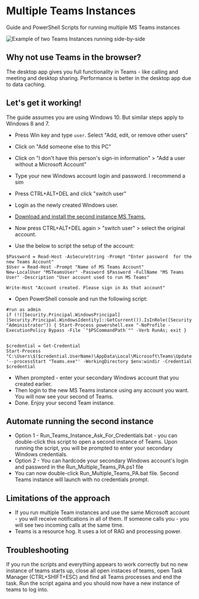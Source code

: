 # Multiple Teams Instances
Guide and PowerShell Scripts for running multiple MS Teams instances

![Example of two Teams Instances running side-by-side](Multiple.png)

## Why not use Teams in the browser? 
The desktop app gives you full functionality in Teams - like calling and meeting and desktop sharing. Performance is better in the desktop app due to data caching.

## Let's get it working!

The guide assumes you are using Windows 10. But similar steps apply to Windows 8 and 7.

- Press Win key and type `user`. Select "Add, edit, or remove other users"
- Click on "Add someone else to this PC"
- Click on "I don't have this person's sign-in information" > "Add a user without a Microsoft Account"
- Type your new Windows account login and password. I recommend a sim
- Press CTRL+ALT+DEL and click "switch user"
- Login as the newly created Windows user.
- [Download and install the second instance MS Teams.](https://teams.microsoft.com/downloads)
- Now press CTRL+ALT+DEL again > "switch user" > select the original account.

- Use the below to script the setup of the account:
```
$Password = Read-Host -AsSecureString -Prompt "Enter password  for the new Teams Account"
$User = Read-Host -Prompt "Name of MS Teams Account"
New-LocalUser "MSTeamsUser" -Password $Password -FullName "MS Teams User" -Description "User account used to run MS Teams"

Write-Host "Account created. Please sign in As that account"
```

- Open PowerShell console and run the following script:

```
#run as admin 
if (!([Security.Principal.WindowsPrincipal][Security.Principal.WindowsIdentity]::GetCurrent()).IsInRole([Security.Principal.WindowsBuiltInRole] "Administrator")) { Start-Process powershell.exe "-NoProfile -ExecutionPolicy Bypass -File `"$PSCommandPath`"" -Verb RunAs; exit }


$credential = Get-Credential
Start-Process "C:\Users\$($credential.UserName)\AppData\Local\Microsoft\Teams\Update.exe" '--processStart "Teams.exe"' -WorkingDirectory $env:windir -Credential $credential
```

- When prompted - enter your secondary Windows account that you created earlier.
- Then login to the new MS Teams instance using any account you want. You will now see your second of Teams.
- Done. Enjoy your second Team instance.

## Automate running the second instance

- Option 1 - Run_Teams_Instance_Ask_For_Credentials.bat - you can double-click this script to open a second instance of Teams. Upon running the script, you will be prompted to enter your secondary Windows credentials.
- Option 2 - You can hardcode your secondary Windows account's login and password in the Run_Multiple_Teams_PA.ps1 file
- You can now double-click Run_Multiple_Teams_PA.bat file. Second Teams instance will launch with no credentials prompt.


## Limitations of the approach

- If you run multiple Team instances and use the same Microsoft account - you will receive notifications in all of them. If someone calls you - you will see two incoming calls at the same time.
- Teams is a resource hog. It uses a lot of RAG and processing power.

## Troubleshooting

If you run the scripts and everything appears to work correctly but no new instance of teams starts up, close all open instaces of teams, open Task Manager (CTRL+SHIFT+ESC) and find all Teams processes and end the task. Run the script againa and you should now have a new instance of teams to log into. 

